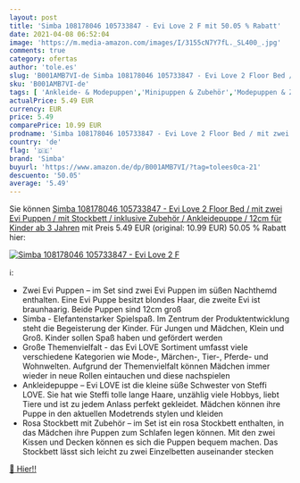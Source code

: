 ```yaml
---
layout: post
title: 'Simba 108178046 105733847 - Evi Love 2 F mit 50.05 % Rabatt'
date: 2021-04-08 06:52:04
image: 'https://m.media-amazon.com/images/I/3155cN7Y7fL._SL400_.jpg'
comments: true
category: ofertas
author: 'tole.es'
slug: 'B001AMB7VI-de Simba 108178046 105733847 - Evi Love 2 Floor Bed / mit...'
sku: 'B001AMB7VI-de'
tags: [ 'Ankleide- & Modepuppen','Minipuppen & Zubehör','Modepuppen & Zubehör','Puppen & Zubehör','Spielzeug','simba', ]
actualPrice: 5.49 EUR
currency: EUR
price: 5.49
comparePrice: 10.99 EUR
prodname: 'Simba 108178046 105733847 - Evi Love 2 Floor Bed / mit zwei Evi Puppen / mit Stockbett / inklusive Zubehör / Ankleidepuppe / 12cm  für Kinder ab 3 Jahren'
country: 'de'
flag: '🇩🇪'
brand: 'Simba'
buyurl: 'https://www.amazon.de/dp/B001AMB7VI/?tag=tolees0ca-21'
descuento: '50.05'
average: '5.49'
---
```


Sie können [Simba 108178046 105733847 - Evi Love 2 Floor Bed / mit zwei Evi Puppen / mit Stockbett / inklusive Zubehör / Ankleidepuppe / 12cm  für Kinder ab 3 Jahren](https://www.amazon.de/dp/B001AMB7VI/?tag=tolees0ca-21) mit Preis 5.49 EUR (original: 10.99 EUR) 50.05 % Rabatt hier:

[![Simba 108178046 105733847 - Evi Love 2 F](https://m.media-amazon.com/images/I/3155cN7Y7fL._SL400_.jpg)](https://www.amazon.de/dp/B001AMB7VI/?tag=tolees0ca-21)

ℹ️:

- Zwei Evi Puppen – im Set sind zwei Evi Puppen im süßen Nachthemd enthalten. Eine Evi Puppe besitzt blondes Haar, die zweite Evi ist braunhaarig. Beide Puppen sind 12cm groß
- Simba - Elefantenstarker Spielspaß. Im Zentrum der Produktentwicklung steht die Begeisterung der Kinder. Für Jungen und Mädchen, Klein und Groß. Kinder sollen Spaß haben und gefördert werden
- Große Themenvielfalt - das Evi LOVE Sortiment umfasst viele verschiedene Kategorien wie Mode-, Märchen-, Tier-, Pferde- und Wohnwelten. Aufgrund der Themenvielfalt können Mädchen immer wieder in neue Rollen eintauchen und diese nachspielen
- Ankleidepuppe – Evi LOVE ist die kleine süße Schwester von Steffi LOVE. Sie hat wie Steffi tolle lange Haare, unzählig viele Hobbys, liebt Tiere und ist zu jedem Anlass perfekt gekleidet. Mädchen können ihre Puppe in den aktuellen Modetrends stylen und kleiden
- Rosa Stockbett mit Zubehör – im Set ist ein rosa Stockbett enthalten, in das Mädchen ihre Puppen zum Schlafen legen können. Mit den zwei Kissen und Decken können es sich die Puppen bequem machen. Das Stockbett lässt sich leicht zu zwei Einzelbetten auseinander stecken

[🛒 Hier!!](https://www.amazon.de/dp/B001AMB7VI/?tag=tolees0ca-21)
